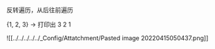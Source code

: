 反转遍历，从后往前遍历

 {1, 2, 3}  → 打印出 3 2 1


![[../../../../../_Config/Attatchment/Pasted image 20220415050437.png]]